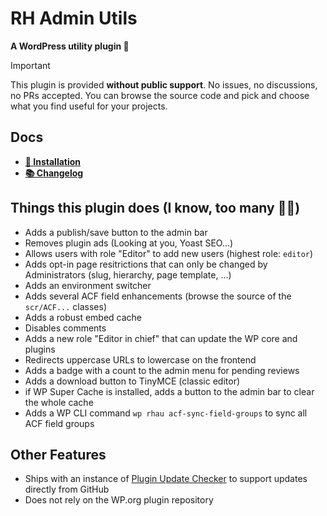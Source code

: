 # RH Admin Utils

**A WordPress utility plugin 🥞**

> [!IMPORTANT]
> This plugin is provided **without public support**. No issues, no discussions, no PRs accepted.
> You can browse the source code and pick and choose what you find useful for your projects.

## Docs
- [**🔌 Installation**](./INSTALLATION.md)
- [**📚 Changelog**](./CHANGELOG.md)

## Things this plugin does (I know, too many 🤷‍♂️)

- Adds a publish/save button to the admin bar
- Removes plugin ads (Looking at you, Yoast SEO...)
- Allows users with role "Editor" to add new users (highest role: `editor`)
- Adds opt-in page resitrictions that can only be changed by Administrators (slug, hierarchy, page template, ...)
- Adds an environment switcher
- Adds several ACF field enhancements (browse the source of the `scr/ACF...` classes)
- Adds a robust embed cache
- Disables comments
- Adds a new role "Editor in chief" that can update the WP core and plugins
- Redirects uppercase URLs to lowercase on the frontend
- Adds a badge with a count to the admin menu for pending reviews
- Adds a download button to TinyMCE (classic editor)
- if WP Super Cache is installed, adds a button to the admin bar to clear the whole cache
- Adds a WP CLI command `wp rhau acf-sync-field-groups` to sync all ACF field groups

## Other Features

- Ships with an instance of [Plugin Update Checker](https://github.com/YahnisElsts/plugin-update-checker) to support updates directly from GitHub
- Does not rely on the WP.org plugin repository